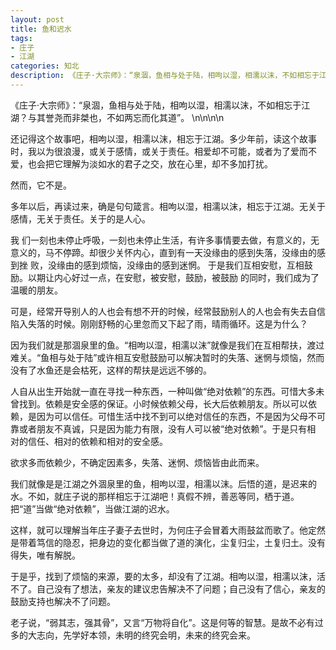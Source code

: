 ```yaml
---
layout: post
title: 鱼和迟水 
tags:
- 庄子
- 江湖
categories: 知北
description: 《庄子·大宗师》：“泉涸，鱼相与处于陆，相呴以湿，相濡以沫，不如相忘于江湖？与其誉尧而非桀也，不如两忘而化其道”。
---
```

《庄子·大宗师》：“泉涸，鱼相与处于陆，相呴以湿，相濡以沫，不如相忘于江湖？与其誉尧而非桀也，不如两忘而化其道”。 
\n\n\n\n

还记得这个故事吧，相呴以湿，相濡以沫，相忘于江湖。多少年前，读这个故事时，我以为很浪漫，或关于感情，或关于责任。相爱却不可能，或者为了爱而不爱，也会把它理解为淡如水的君子之交，放在心里，却不多加打扰。 

然而，它不是。 

多年以后，再读过来，确是句句箴言。相呴以湿，相濡以沫，相忘于江湖。无关于感情，无关于责任。关于的是人心。 

我 们一刻也未停止呼吸，一刻也未停止生活，有许多事情要去做，有意义的，无意义的，马不停蹄。却很少关怀内心，直到有一天没缘由的感到失落，没缘由的感到挫 败，没缘由的感到烦恼，没缘由的感到迷惘。 于是我们互相安慰，互相鼓励。以期让内心好过一点，在安慰，被安慰，鼓励，被鼓励 的同时，我们成为了温暖的朋友。 

可是，经常开导别人的人也会有想不开的时候，经常鼓励别人的人也会有失去自信陷入失落的时候。刚刚舒畅的心里忽而又下起了雨，晴雨循环。这是为什么？ 

因为我们就是那涸泉里的鱼。“相呴以湿，相濡以沫”就像是我们在互相帮扶，渡过难关。“鱼相与处于陆”或许相互安慰鼓励可以解决暂时的失落、迷惘与烦恼，然而没有了水鱼还是会枯死，这样的帮扶是远远不够的。 

人自从出生开始就一直在寻找一种东西，一种叫做“绝对依赖”的东西。可惜大多未曾找到。依赖是安全感的保证。小时候依赖父母，长大后依赖朋友。所以可以依 赖，是因为可以信任。可惜生活中找不到可以绝对信任的东西，不是因为父母不可靠或者朋友不真诚，只是因为能力有限，没有人可以被“绝对依赖”。于是只有相 对的信任、相对的依赖和相对的安全感。 

欲求多而依赖少，不确定因素多，失落、迷惘、烦恼皆由此而来。 

我们就像是是江湖之外涸泉里的鱼，相呴以湿，相濡以沫。后悟的道，是迟来的水。不如，就庄子说的那样相忘于江湖吧！真假不辨，善恶等同，栖于道。把“道”当做“绝对依赖”，当做江湖的迟水。 

这样，就可以理解当年庄子妻子去世时，为何庄子会冒着大雨鼓盆而歌了。他定然是带着笃信的隐忍，把身边的变化都当做了道的演化，尘复归尘，土复归土。没有得失，唯有解脱。 

于是乎，找到了烦恼的来源，要的太多，却没有了江湖。相呴以湿，相濡以沫，活不了。自己没有了想法，亲友的建议忠告解决不了问题；自己没有了信心，亲友的鼓励支持也解决不了问题。 

老子说，“弱其志，强其骨”，又言“万物将自化”。这是何等的智慧。是故不必有过多的大志向，先学好本领，未明的终究会明，未来的终究会来。
